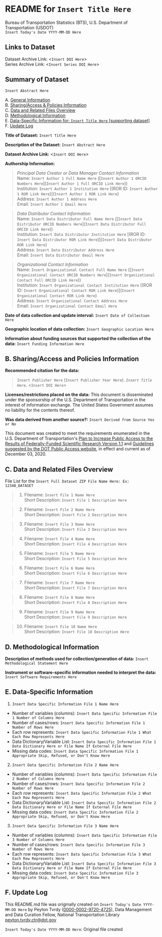 # README for `Insert Title Here`  
Bureau of Transportation Statistics (BTS), U.S. Department of Transportation (USDOT)  
`Insert Today's Date YYYY-MM-DD Here`  

## Links to Dataset  
Dataset Archive Link: <`Insert DOI Here`>  
Series Archive Link: <`Insert Series DOI Here`>  

## Summary of Dataset  

`Insert Abstract Here`   

A. [General Information](#a-general-information)  
B. [Sharing/Access & Policies Information](#b-sharingaccess-and-policies-information)  
C. [Data and Related Files Overview](#c-data-and-related-files-overview)  
D. [Methodological Information](#d-methodological-information)  
E. [Data-Specific Information for: `Insert Title Here` [supporting dataset]](#e-data-specific-information)  
F. [Update Log](#f-update-log)  

**Title of Dataset:**  `Insert Title Here`  

**Description of the Dataset:** `Insert Abstract Here`  

**Dataset Archive Link:** <`Insert DOI Here`>  

**Authorship Information:**  

>  *Principal Data Creator or Data Manager Contact Information*  
>  Name: `Insert Author 1 Full Name Here` ([`Insert Author 1 ORCID Numbers Here`](`Insert Author 1 Full ORCID Link Here`))   
>  Institution: `Insert Author 1 Institution Here` [(ROR ID: `Insert Author 1 ROR Link Here`)](`Insert Author 1 ROR Link Here`)  
>  Address: `Insert Author 1 Address Here`  
>  Email: `Insert Author 1 Email Here`  

>  *Data Distributor Contact Information*  
>  Name: `Insert Data Distributor Full Name Here` ([`Insert Data Distributor ORCID Numbers Here`](`Insert Data Distributor Full ORCID Link Here`))   
>  Institution: `Insert Data Distributor Institution Here` [(ROR ID: `Insert Data Distributor ROR Link Here`)](`Insert Data Distributor ROR Link Here`)  
>  Address: `Insert Data Distributor Address Here`  
>  Email: `Insert Data Distributor Email Here`  

>  *Organizational Contact Information*  
>  Name: `Insert Organizational Contact Full Name Here` ([`Insert Organizational Contact ORCID Numbers Here`](`Insert Organizational Contact Full ORCID Link Here`))   
>  Institution: `Insert Organizational Contact Institution Here` [(ROR ID: `Insert Organizational Contact ROR Link Here`)](`Insert Organizational Contact ROR Link Here`)  
>  Address: `Insert Organizational Contact Address Here`  
>  Email: `Insert Organizational Contact Email Here`  

**Date of data collection and update interval:** `Insert Date of Collection Here`  

**Geographic location of data collection:** `Insert Geographic Location Here` 

**Information about funding sources that supported the collection of the data:** `Insert Funding Information Here`    

## B. Sharing/Access and Policies Information  

**Recommended citation for the data:**  

>  `Insert Publisher Here` (`Insert Publisher Year Here`). *`Insert Title Here`*. <`Insert DOI Here`>  

**Licenses/restrictions placed on the data:** This document is disseminated under the sponsorship of the U.S. Department of Transportation in the interest of information exchange. The United States Government assumes no liability for the contents thereof.  

**Was data derived from another source?:** `Insert Derived from Source Yes or No`  

This document was created to meet the requirements enumerated in the U.S. Department of Transportation's [Plan to Increase Public Access to the Results of Federally-Funded Scientific Research Version 1.1](https://doi.org/10.21949/1520559) and [Guidelines suggested by the DOT Public Access website](https://doi.org/10.21949/1503647), in effect and current as of December 03, 2020.  

 
## C. Data and Related Files Overview  

File List for the `Insert Full Dataset ZIP File Name Here: Ex: 12348_DATASET`  

>  1. Filename: `Insert File 1 Name Here`  
>  Short Description:  `Insert File 1 Description Here`   

>  2. Filename: `Insert File 2 Name Here`  
>  Short Description:  `Insert File 2 Description Here`  

>  3. Filename: `Insert File 3 Name Here`  
>  Short Description:  `Insert File 3 Description Here`  

>  4. Filename: `Insert File 4 Name Here`  
>  Short Description:  `Insert File 4 Description Here`  

>  5. Filename: `Insert File 5 Name Here`  
>  Short Description:  `Insert File 5 Description Here`  

>  6. Filename: `Insert File 6 Name Here`  
>  Short Description:  `Insert File 6 Description Here`  

>  7. Filename: `Insert File 7 Name Here`  
>  Short Description:  `Insert File 7 Description Here`  

>  8. Filename: `Insert File 8 Name Here`  
>  Short Description:  `Insert File 8 Description Here`  

>  9. Filename: `Insert File 9 Name Here`  
>  Short Description:  `Insert File 9 Description Here`  

>  10. Filename: `Insert File 10 Name Here`  
>  Short Description:  `Insert File 10 Description Here`  

## D. Methodological Information   

**Description of methods used for collection/generation of data:** `Insert Methodological Statement Here`  

**Instrument or software-specific information needed to interpret the data:** `Insert Software Requirements Here`  

## E. Data-Specific Information   

1. `Insert Data Specific Information File 1 Name Here`  
- Number of variables (columns): `Insert Data Specific Information File 1 Number of Columns Here`  
- Number of cases/rows: `Insert Data Specific Information File 1 Number of Rows Here`  
- Each row represents: `Insert Data Specific Information File 1 What Each Row Represents Here`  
- Data Dictionary/Variable List: `Insert Data Specific Information File 1 Data Dictionary Here or File Name If External File Here`  
- Missing data codes: `Insert Data Specific Information File 1 Appropriate Skip, Refused, or Don't Know Here`  

2. `Insert Data Specific Information File 2 Name Here`  
- Number of variables (columns): `Insert Data Specific Information File 2 Number of Columns Here`  
- Number of cases/rows: `Insert Data Specific Information File 2 Number of Rows Here`  
- Each row represents: `Insert Data Specific Information File 2 What Each Row Represents Here`  
- Data Dictionary/Variable List: `Insert Data Specific Information File 2 Data Dictionary Here or File Name If External File Here`  
- Missing data codes: `Insert Data Specific Information File 2 Appropriate Skip, Refused, or Don't Know Here`  

3. `Insert Data Specific Information File 3 Name Here`  
- Number of variables (columns): `Insert Data Specific Information File 3 Number of Columns Here`  
- Number of cases/rows: `Insert Data Specific Information File 3 Number of Rows Here`  
- Each row represents: `Insert Data Specific Information File 3 What Each Row Represents Here`  
- Data Dictionary/Variable List: `Insert Data Specific Information File 3 Data Dictionary Here or File Name If External File Here`  
- Missing data codes: `Insert Data Specific Information File 3 Appropriate Skip, Refused, or Don't Know Here`  

## F. Update Log  

This README.md file was originally created on `Insert Today's Date YYYY-MM-DD Here` by Peyton Tvrdy ([0000-0002-9720-4725](https://orcid.org/0000-0002-9720-4725)), Data Management and Data Curation Fellow, National Transportation Library <peyton.tvrdy.ctr@dot.gov>  
 
`Insert Today's Date YYYY-MM-DD Here`: Original file created  

